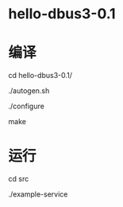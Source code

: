 # hello-dbus3-0.1

# 编译
cd hello-dbus3-0.1/

./autogen.sh

./configure

make

# 运行
cd src

./example-service


